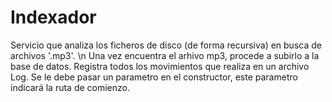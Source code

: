 # Indexador

Servicio que analiza los ficheros de disco (de forma recursiva) en busca de archivos '.mp3'. \n
Una vez encuentra el arhivo mp3, procede a subirlo a la base de datos.
Registra todos los movimientos que realiza en un archivo Log.
Se le debe pasar un parametro en el constructor, este parametro indicará la ruta de comienzo.
